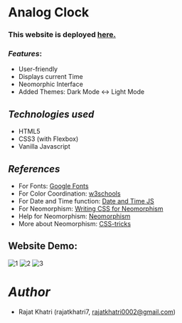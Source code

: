 
# Analog Clock

### This website is deployed [here.](https://rajatkhatri7.github.io/CLOCK/)


### *Features*:
* User-friendly
* Displays current Time
* Neomorphic Interface 
* Added Themes: Dark Mode <-> Light Mode


## *Technologies used*

- HTML5
- CSS3 (with Flexbox)
- Vanilla Javascript


## *References*
* For Fonts: [Google Fonts](https://fonts.googleapis.com/css2?family=Work+Sans:wght@300&display=swap)
* For Color Coordination: [w3schools](https://www.w3schools.com/colors/colors_mixer.asp?colorbottom=000000&colortop=FFFFFF)
* For Date and Time function: [Date and Time JS](https://javascript.info/date#setting-date-components)
* For Neomorphism: [Writing CSS for Neomorphism](https://www.youtube.com/watch?v=Gv0dy51SYL0)
* Help for Neomorphism: [Neomorphism](https://neumorphism.io/)
* More about Neomorphism: [CSS-tricks](https://css-tricks.com/neumorphism-and-css/)

## Website Demo:
![1](https://user-images.githubusercontent.com/61280281/85862463-6e0a9a00-b7df-11ea-806e-2ebbeda2ab0c.png)
![2](https://user-images.githubusercontent.com/61280281/85862468-6fd45d80-b7df-11ea-8142-435302297a22.png)
![3](https://user-images.githubusercontent.com/61280281/85862470-706cf400-b7df-11ea-8e31-90f2f8ae4a2e.png)


# *Author*
* Rajat Khatri (rajatkhatri7, rajatkhatri0002@gmail.com)
   
